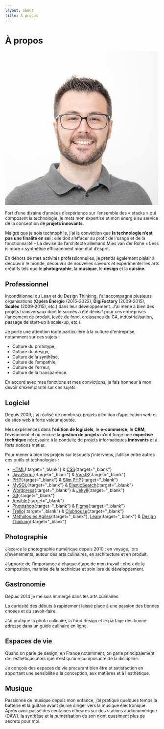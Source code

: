 ```yaml
---
layout: about
title: À propos
---
```


# À propos

![Lenny ROUANET](/assets/media/about/lenny-rouanet.jpg)

Fort d’une dizaine d’années d’expérience sur l’ensemble des « stacks » qui composent la technologie, je mets mon expertise et mon énergie au service de la conception de **projets innovants**.

Malgré que je sois technophile, j'ai la conviction que **la technologie n’est pas une finalité en soi** : elle doit s’effacer au profit de l'usage et de la fonctionnalité – La devise de l’architecte allemand Mies van der Rohe « Less is more » synthétise efficacement mon état d’esprit.

En dehors de mes activités professionnelles, je prends également plaisir à découvrir le monde, découvrir de nouvelles saveurs et expérimenter les arts créatifs tels que le **photographie**, la **musique**, le **design** et la **cuisine**.



## Professionnel

Inconditionnel du Lean et du Design Thinking, j'ai accompagné plusieurs organisations (**Opéra Énergie** (2015-2022), **DigiFactory** (2009-2015), **Scoléo** (2009-2015), etc.) dans leur développement. J'ai mené à bien des projets transversaux dont le succès a été décisif pour ces entreprises (lancement de produit, levée de fond, croissance du CA, industrialisation, passage de start-up à scale-up, etc.).

Je porte une attention toute particulière à la culture d'entreprise, notamment sur ces sujets :
- Culture du prototype,
- Culture du design,
- Culture de la synthèse,
- Culture de l’empathie,
- Culture de l'erreur,
- Culture de la transparence.

En accord avec mes fonctions et mes convictions, je fais honneur à mon devoir d'exemplarité sur ces sujets.



## Logiciel

Depuis 2009, j'ai réalisé de nombreux projets d’édition d’application web et de sites web à forte valeur ajoutée.

Mes expériences dans l’**edition de logiciels**, le **e-commerce**, le **CRM**, l’événementiel ou encore la **gestion de projets** m’ont forgé une **expertise technique** nécessaire à la conduite de projets informatiques **innovants** et à forts notions metier.

Pour mener à bien les projets sur lesquels j’interviens, j’utilise entre autres ces outils et technologies :

- [HTML](https://www.w3c.fr/standards/){:target="_blank"} & [CSS](https://www.w3c.fr/standards/){:target="_blank"}
- [JavaScript](https://www.w3.org/standards/webdesign/script){:target="_blank"} & [VueJS](https://vuejs.org/){:target="_blank"}
- [PHP](https://www.php.net/){:target="_blank"} & [Slim PHP](http://www.slimframework.com/){:target="_blank"}
- [MySQL](https://www.mysql.com/fr/){:target="_blank"} & [ElasticSearch](https://www.elastic.co/fr/elasticsearch/){:target="_blank"}
- [Wordpress](https://fr.wordpress.org/){:target="_blank"} & [Jekyll](https://jekyllrb.com/){:target="_blank"}
- [Git](https://git-scm.com/){:target="_blank"}
- [Ansible](https://www.ansible.com/){:target="_blank"}
- [Photoshop](https://www.adobe.com/fr/products/photoshop.html){:target="_blank"} & [Figma](https://www.figma.com/){:target="_blank"}
- [Trello](https://trello.com/){:target="_blank"} & [Clubhouse](https://clubhouse.io/){:target="_blank"}
- [Méthologies Agiles](https://fr.wikipedia.org/wiki/M%C3%A9thode_agile){:target="_blank"}, [Lean](https://fr.wikipedia.org/wiki/Lean_(production)){:target="_blank"} & [Design Thinking](https://fr.wikipedia.org/wiki/Design_thinking){:target="_blank"}



## Photographie

J’exerce la photographie numérique depuis 2010 : en voyage, lors d’événements, autour des arts culinaires, en architecture et en produit.

J’apporte de l’importance à chaque étape de mon travail : choix de la composition, maitrise de la technique et soin lors du développement.



## Gastronomie

Depuis 2014 je me suis immergé dans les arts culinaires.

La curiosité des débuts à rapidement laissé place à une passion des bonnes choses et du savoir-faire.

J'ai pratiqué la photo culinaire, la food design et le partage des bonne adresse dans un guide culinaire en ligne.



## Espaces de vie

Quand on parle de design, en France notamment, on parle principalement de l’esthétique alors que n’est qu’une composante de la discipline.

Je conçois des espaces de vie procurant bien être et satisfaction en apportant une sensibilité à la conception, aux matières et à l'esthétique.



## Musique

Passionné de musique depuis mon enfance, j’ai pratiqué quelques temps la batterie et la guitare avant de me diriger vers la musique électronique.<br>
Après avoir passé des centaines d’heures sur des stations audionumérique (DAW), la synthèse et la numérisation du son n’ont quasiment plus de secrets pour moi.

